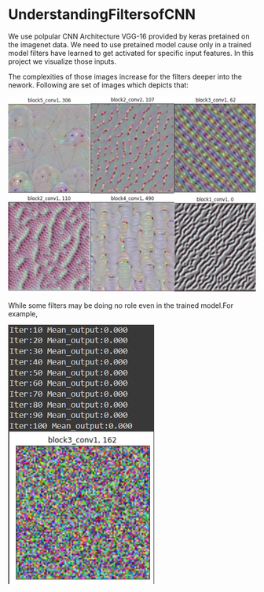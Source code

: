 # UnderstandingFiltersofCNN
We use polpular CNN Architecture VGG-16 provided by keras pretained on the imagenet data.
We need to use pretained model cause only in a trained model filters have learned to get activated for specific input features.
In this project we visualize those inputs.  

The complexities of those images increase for the filters deeper into the nework.
Following are set of images which depicts that:  

<img src="./Images/collage.png" width="600" height="400">  

While some filters may be doing no role even in the trained model.For example,  

![](./Images/result5.png)

